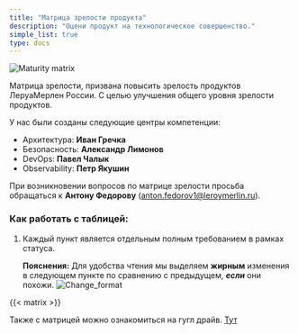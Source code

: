 ```yaml
---
title: "Матрица зрелости продукта"
description: "Оцени продукт на технологическое совершенство."
simple_list: true
type: docs
---
```



![Maturity matrix](/images/devops.png)

Матрица зрелости, призвана повысить зрелость продуктов ЛеруаМерлен России. С целью улучшения общего уровня зрелости продуктов.

У нас были созданы следующие центры компетенции:

- Архитектура: **Иван Гречка**
- Безопасность: **Александр Лимонов**
- DevOps: **Павел Чалык**
- Observability: **Петр Якушин**

При возникновении вопросов по матрице зрелости просьба обращаться к **Антону Федорову** (anton.fedorov1@leroymerlin.ru). 

### Как работать с таблицей: 

1. Каждый пункт является отдельным полным требованием в рамках статуса.
    
    **Пояснения:** Для удобства чтения мы выделяем **жирным** изменения в следующем пункте по сравнению с предыдущем, ***если*** они похожи.
        ![Change_format](/images/change_format.png)



{{< matrix >}}


Также с матрицей можно ознакомиться на гугл драйв. [Тут](https://docs.google.com/spreadsheets/d/1P6wYqUcQzeoGrT0Qel0Vr4D-9FAGVPATjNCUUCgR7k8/edit#gid=1710224921)